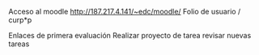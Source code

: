 Acceso al moodle
http://187.217.4.141/~edc/moodle/
Folio de usuario / curp*p

Enlaces de primera evaluación
Realizar proyecto de tarea
revisar nuevas tareas


